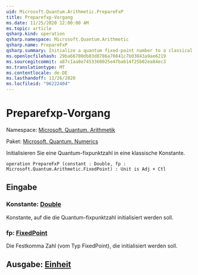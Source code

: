 ```yaml
---
uid: Microsoft.Quantum.Arithmetic.PrepareFxP
title: Preparefxp-Vorgang
ms.date: 11/25/2020 12:00:00 AM
ms.topic: article
qsharp.kind: operation
qsharp.namespace: Microsoft.Quantum.Arithmetic
qsharp.name: PrepareFxP
qsharp.summary: Initialize a quantum fixed-point number to a classical constant.
ms.openlocfilehash: 29ba66700db83d0786a70841c7b03843a9ae6219
ms.sourcegitcommit: a87c1aa8e7453360025e47ba614f25b02ea84ec3
ms.translationtype: MT
ms.contentlocale: de-DE
ms.lasthandoff: 11/26/2020
ms.locfileid: "96222404"
---
```

# <a name="preparefxp-operation"></a>Preparefxp-Vorgang

Namespace: [Microsoft. Quantum. Arithmetik](xref:Microsoft.Quantum.Arithmetic)

Paket: [Microsoft. Quantum. Numerics](https://nuget.org/packages/Microsoft.Quantum.Numerics)


Initialisieren Sie eine Quantum-fixpunktzahl in eine klassische Konstante.

```qsharp
operation PrepareFxP (constant : Double, fp : Microsoft.Quantum.Arithmetic.FixedPoint) : Unit is Adj + Ctl
```


## <a name="input"></a>Eingabe

### <a name="constant--double"></a>Konstante: [Double](xref:microsoft.quantum.lang-ref.double)

Konstante, auf die die Quantum-fixpunktzahl initialisiert werden soll.


### <a name="fp--fixedpoint"></a>fp: [FixedPoint](xref:Microsoft.Quantum.Arithmetic.FixedPoint)

Die Festkomma Zahl (vom Typ FixedPoint), die initialisiert werden soll.



## <a name="output--unit"></a>Ausgabe: [Einheit](xref:microsoft.quantum.lang-ref.unit)


